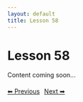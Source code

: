 ```yaml
---
layout: default
title: Lesson 58
---
```


# Lesson 58

Content coming soon...

<div style="margin-top: 20px;">
<a href="/docs/Intermediate/Lessons/lesson_57.md" style="margin-right: 10px;">⬅ Previous</a><a href="/docs/Intermediate/Lessons/lesson_59.md">Next ➡</a>
</div>
